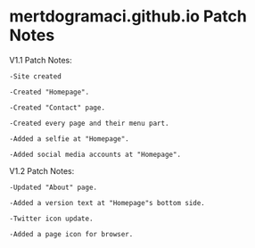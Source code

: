 # mertdogramaci.github.io Patch Notes
V1.1 Patch Notes:

    -Site created
  
    -Created "Homepage".
  
    -Created "Contact" page.
  
    -Created every page and their menu part.
  
    -Added a selfie at "Homepage".
  
    -Added social media accounts at "Homepage".



V1.2 Patch Notes:

    -Updated "About" page.
  
    -Added a version text at "Homepage"s bottom side.
  
    -Twitter icon update.
  
    -Added a page icon for browser.

